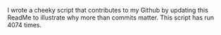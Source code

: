 I wrote a cheeky script that contributes to my Github by updating this ReadMe to illustrate why more than commits matter. This script has run 4074 times.